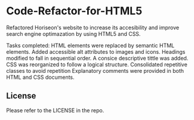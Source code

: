 # Code-Refactor-for-HTML5

Refactored Horiseon's website to increase its accesibility and improve search engine optimazation by using HTML5 and CSS.

Tasks completed:
    HTML elements were replaced by semantic HTML elements.
    Added accessible alt attributes to images and icons.
    Headings modified to fall in sequential order.
    A consice descriptive tittle was added.
    CSS was reorganized to follow a logical structure.
    Consolidated repetitive classes to avoid repetition
    Explanatory comments were provided in both HTML and CSS documents.

## License

Please refer to the LICENSE in the repo.


